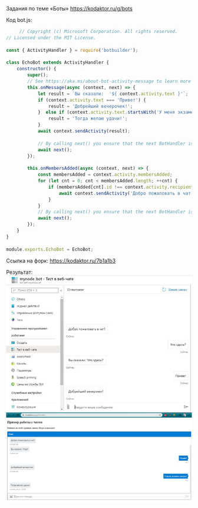 Задания по теме «Боты»
<https://kodaktor.ru/g/bots>


Код bot.js:
```JavaScript
     // Copyright (c) Microsoft Corporation. All rights reserved.
// Licensed under the MIT License.

const { ActivityHandler } = require('botbuilder');

class EchoBot extends ActivityHandler {
    constructor() {
        super();
        // See https://aka.ms/about-bot-activity-message to learn more about the message and other activity types.
        this.onMessage(async (context, next) => {
            let result = `Вы сказали:  '${ context.activity.text }'`;
            if (context.activity.text === 'Привет') {
                result = 'Добрейший вечерочек!';
            }  else if (context.activity.text.startsWith('У меня экзамен завтра')) {
                result = 'Тогда желаю удачи!';
            }
            await context.sendActivity(result);

            // By calling next() you ensure that the next BotHandler is run.
            await next();
        });

        this.onMembersAdded(async (context, next) => {
            const membersAdded = context.activity.membersAdded;
            for (let cnt = 0; cnt < membersAdded.length; ++cnt) {
                if (membersAdded[cnt].id !== context.activity.recipient.id) {
                    await context.sendActivity('Добро пожаловать в чат!');
                }
            }
            // By calling next() you ensure that the next BotHandler is run.
            await next();
        });
    }
}

module.exports.EchoBot = EchoBot;
```

Ссылка на форк: <https://kodaktor.ru/7b1a1b3>

Результат: 
![Test](https://github.com/AllerGyn/WebSolutionsLabs2/blob/master/Images/Mynode_bot_test.JPG)
![Kodaktor](https://github.com/AllerGyn/WebSolutionsLabs2/blob/master/Images/Mynode_bot_kodaktor.JPG)
